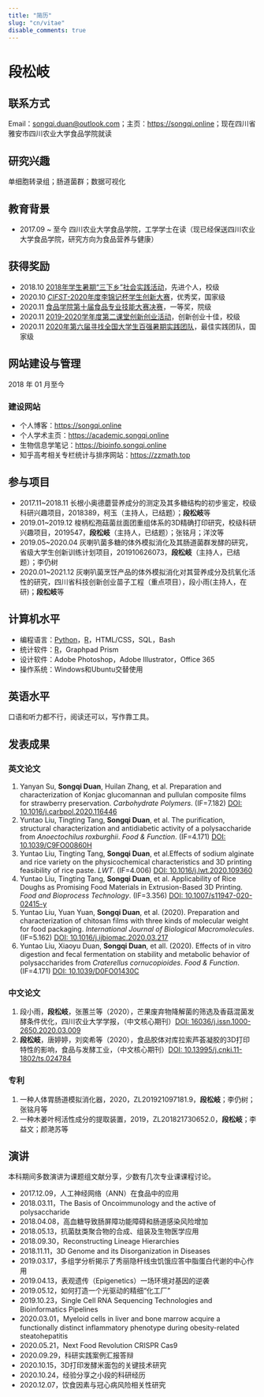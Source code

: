 ```yaml
---
title: "简历"
slug: "cn/vitae"
disable_comments: true
---
```


# 段松岐

## 联系方式

Email：songqi.duan@outlook.com；主页：<https://songqi.online>；现在四川省雅安市四川农业大学食品学院就读

## 研究兴趣

单细胞转录组；肠道菌群；数据可视化

## 教育背景

- 2017.09 ~ 至今 四川农业大学食品学院，工学学士在读（现已经保送四川农业大学食品学院，研究方向为食品营养与健康）

## 获得奖励

- 2018.10 [2018年学生暑期“三下乡”社会实践活动](https://db.songqi.online/sicau-outstanding-person.JPG)，先进个人，校级
- 2020.10 [*CIFST*-2020年度李锦记杯学生创新大赛](https://db.songqi.online/cifst-excellence-award.JPG)，优秀奖，国家级
- 2020.11 [食品学院第十届食品专业技能大赛决赛](https://db.songqi.online/spxy-first-prize.JPG)，一等奖，院级
- 2020.11 [2019-2020学年度第二课堂创新创业活动](https://db.songqi.online/sicau-top-ten-innovation-and-entrepreneurship.JPG)，创新创业十佳，校级
- 2020.11 [2020年第六届寻找全国大学生百强暑期实践团队](https://db.songqi.online/zqb-best-practice-team.JPG)，最佳实践团队，国家级

## 网站建设与管理

2018 年 01 月至今

### 建设网站

- 个人博客：<https://songqi.online>
- 个人学术主页：<https://academic.songqi.online>
- 生物信息学笔记：<https://bioinfo.songqi.online>
- 知乎高考相关专栏统计与排序网站：<https://zzmath.top>

## 参与项目

- 2017.11~2018.11 长根小奥德蘑营养成分的测定及其多糖结构的初步鉴定，校级科研兴趣项目，2018389，柯玉（主持人，已结题）；**段松岐**等
- 2019.01~2019.12 梭柄松孢菇菌丝面团重组体系的3D精确打印研究，校级科研兴趣项目，2019547，**段松岐**（主持人，已结题）；张铭月；洋汶等
- 2019.05~2020.04 灰喇叭菌多糖的体外模拟消化及其肠道菌群发酵的研究，省级大学生创新训练计划项目，201910626073，**段松岐**（主持人，已结题）；李仍树
- 2020.01~2021.12 灰喇叭菌烹饪产品的体外模拟消化对其营养成分及抗氧化活性的研究，四川省科技创新创业苗子工程（重点项目），段小雨(主持人，在研)；**段松岐**等

## 计算机水平

- 编程语言：[Python](https://www.python.org/)，[R](http://www.r-project.org/)，HTML/CSS，SQL，Bash
- 统计软件：[R](http://www.r-project.org/)，Graphpad Prism
- 设计软件：Adobe Photoshop，Adobe Illustrator，Office 365
- 操作系统：Windows和Ubuntu交替使用

## 英语水平

口语和听力都不行，阅读还可以，写作靠工具。

## 发表成果

### 英文论文

1. Yanyan Su, **Songqi Duan**, Huilan Zhang, et al. Preparation and characterization of Konjac glucomannan and pullulan composite films for strawberry preservation. *Carbohydrate Polymers*. (IF=7.182) [DOI: 10.1016/j.carbpol.2020.116446](https://doi.org/10.1016/j.carbpol.2020.116446)
1. Yuntao Liu, Tingting Tang, **Songqi Duan**, et al. The purification, structural characterization and antidiabetic activity of a polysaccharide from *Anoectochilus roxburghii*. *Food & Function*. (IF=4.171) [DOI: 10.1039/C9FO00860H](https://doi.org/10.1039/C9FO00860H)
1. Yuntao Liu, Tingting Tang, **Songqi Duan**, et al.Effects of sodium alginate and rice variety on the physicochemical characteristics and 3D printing feasibility of rice paste. *LWT*. (IF=4.006) [DOI: 10.1016/j.lwt.2020.109360](https://doi.org/10.1016/j.lwt.2020.109360)
1. Yuntao Liu, Tingting Tang, **Songqi Duan**, et al. Applicability of Rice Doughs as Promising Food Materials in Extrusion-Based 3D Printing. *Food and Bioprocess Technology*. (IF=3.356) [DOI: 10.1007/s11947-020-02415-y](https://doi.org/10.1007/s11947-020-02415-y)
1. Yuntao Liu, Yuan Yuan, **Songqi Duan**, et al. (2020). Preparation and characterization of chitosan films with three kinds of molecular weight for food packaging. *International Journal of Biological Macromolecules*. (IF=5.162) [DOI: 10.1016/j.ijbiomac.2020.03.217](https://doi.org/10.1016/j.ijbiomac.2020.03.217)
1. Yuntao Liu, Xiaoyu Duan, **Songqi Duan**, et all. (2020). Effects of in vitro digestion and fecal fermentation on stability and metabolic behavior of polysaccharides from *Craterellus cornucopioides*. *Food & Function*. (IF=4.171) [DOI: 10.1039/D0FO01430C](https://doi.org/10.1039/D0FO01430C)

### 中文论文

1. 段小雨，**段松岐**，张蕙兰等（2020），芒果废弃物降解菌的筛选及香菇混菌发酵条件优化，四川农业大学学报，（中文核心期刊）[DOI: 16036/j.issn.1000-2650.2020.03.009](https://doi.org/16036/j.issn.1000-2650.2020.03.009)
1. **段松岐**，唐婷婷，刘奕希等（2020），食品胶体对库拉索芦荟凝胶的3D打印特性的影响，食品与发酵工业，（中文核心期刊）[DOI: 10.13995/j.cnki.11-1802/ts.024784](https://doi.org/10.13995/j.cnki.11-1802/ts.024784)

### 专利

1. 一种人体胃肠道模拟消化器，2020，ZL201921097181.9，**段松岐**；李仍树；张铭月等
1. 一种木姜叶柯活性成分的提取装置，2019，ZL201821730652.0，**段松岐**；李益文；颜滟苏等

## 演讲

本科期间多数演讲为课题组文献分享，少数有几次专业课课程讨论。

- 2017.12.09，人工神经网络（ANN）在食品中的应用
- 2018.03.11，The Basis of Oncoimmunology and the active of polysaccharide
- 2018.04.08，高血糖导致肠屏障功能障碍和肠道感染风险增加
- 2018.05.13，抗菌肽类聚合物的合成、组装及生物医学应用
- 2018.09.30，Reconstructing Lineage Hierarchies
- 2018.11.11，3D Genome and its Disorganization in Diseases
- 2019.03.17，多组学分析揭示了秀丽隐杆线虫饥饿应答中脂蛋白代谢的中心作用
- 2019.04.13，表观遗传（Epigenetics）一场环境对基因的逆袭
- 2019.05.12，如何打造一个光驱动的精细“化工厂”
- 2019.10.23，Single Cell RNA Sequencing Technologies and Bioinformatics Pipelines
- 2020.03.01，Myeloid cells in liver and bone marrow acquire a functionally distinct inflammatory phenotype during obesity-related steatohepatitis
- 2020.05.21，Next Food Revolution CRISPR Cas9
- 2020.09.29，科研实践案例汇报答辩
- 2020.10.15，3D打印发酵米面包的关键技术研究
- 2020.10.24，经验分享之小段的科研经历
- 2020.12.07，饮食因素与冠心病风险相关性研究
